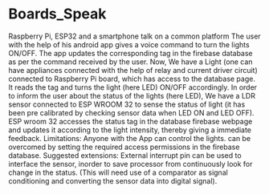 # Boards_Speak
Raspberry Pi, ESP32 and a smartphone talk on a common platform
The user with the help of his android app gives a voice command to turn the lights ON/OFF.
The app updates the corresponding tag in the firebase database as per the command received by the user.
Now, We have a Light (one can have appliances connected with the help of relay and current driver circuit) connected to Raspberry Pi board, which has access to the database page.
It reads the tag and turns the light (here LED) ON/OFF accordingly.
In order to inform the user about the status of the lights (here LED), We have a LDR sensor connected to ESP WROOM 32 to sense the status of light (it has been pre calibrated by checking sensor data when LED ON and LED OFF).
ESP wroom 32 accesses the status tag in the database firebase webpage and updates it according to the light intensity, thereby giving a immediate feedback.
Limitations: Anyone with the App can control the lights. can be overcomed by setting the required access permissions in the firebase database.
Suggested extensions: External interrupt pin can be used to interface the sensor, inorder to save processor from continuously look for change in the status. (This will need use of a comparator as signal conditioning and converting the sensor data into digital signal).
